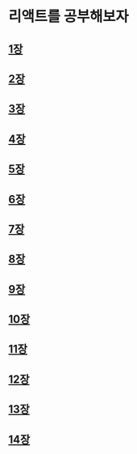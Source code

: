 # 리액트를 공부해보자

## [1장](https://github.com/euni62/react_study/blob/master/1_what_is_react.md)

## [2장](https://github.com/euni62/react_study/blob/master/2_react_component.md)

## [3장](https://github.com/euni62/react_study/blob/master/3_JSX_rule.md)

## [4장](https://github.com/euni62/react_study/blob/master/4_props.md)

## [5장](https://github.com/euni62/react_study/blob/master/5_conditional_rendering.md)

## [6장](https://github.com/euni62/react_study/blob/master/6_useState.md)

## [7장](https://github.com/euni62/react_study/blob/master/7_input_state.md)

## [8장](https://github.com/euni62/react_study/blob/master/8_input_state_care.md)

## [9장](https://github.com/euni62/react_study/blob/master/9_useRef.md)

## [10장](https://github.com/euni62/react_study/blob/master/10_arrangement_rendering.md)

## [11장](https://github.com/euni62/react_study/blob/master/11_useRef_var.md)

## [12장](https://github.com/euni62/react_study/blob/master/12_arrangement_plus.md)

## [13장](https://github.com/euni62/react_study/blob/master/13_arrangement_delete.md)

## [14장](https://github.com/euni62/react_study/blob/master/14_arrangement_edit.md)
